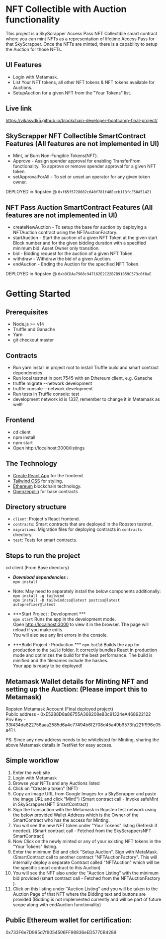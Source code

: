 

# NFT Collectible with Auction functionality

This project is a SkyScrapper Access Pass NFT Collectible smart contract where you can mint NFTs as a representation of lifetime Access Pass for that SkyScrapper. Once the NFTs are minted, there is a capability to setup the Auction for those NFTs.

## UI Features
- Login with Metamask.
- List Your NFT tokens, all other NFT tokens & NFT tokens available for Auctions.
- SetupAuction for a given NFT from the "Your Tokens" list.

## Live link
https://vikasvdk5.github.io/blockchain-developer-bootcamp-final-project/


## SkyScrapper NFT Collectible SmartContract Features (All features are not implemented in UI)
- Mint, or Burn Non-Fungible Tokens(NFT).
- Approve - Assign spender approval for enabling TransferFrom functionality. To approve or remove spender approval for a given NFT token.
- setApprovalForAll - To set or unset an operator for any given token owner.

DEPLOYED in Ropsten @ `0xf65f5728082c640f781f48Eecb113fcF58A51421` 

## NFT Pass Auction SmartContract Features (All features are not implemented in UI)
- createNewAuction - To setup the base for auction by deploying a NFTAuction contract using the NFTAuctionFactory.
- startAuction - Start the auction of a given NFT Token at the given start Block number and for the given bidding duration with a specified minimum bid. Asset Owner only transition.
- bid - Bidding request for the auction of a given NFT Token.
- withdraw - Withdraw the bid of a given Auction.
- endAuction - Ending the Auction for the specified NFT Token.

DEPLOYED in Ropsten @ `0xb3CDAe7968c947162E2C22B7B91859C573c0f8aE` 

# Getting Started

## Prerequisites
 - Node.js >= v14
 - Truffle and Ganache
 - Yarn
 - git checkout master

## Contracts
  - Run yarn install in project root to install Truffle build and smart contract dependencies
  - Run local testnet in port 7545 with an Ethereum client, e.g. Ganache
  - truffle migrate --network development
  - truffle console --network development
  - Run tests in Truffle console: test
  - development network id is 1337, remember to change it in Metamask as well!

## Frontend
  - cd client
  - npm install
  - npm start
  - Open http://localhost:3000/listings


## The Technology

- [Create React App](https://github.com/facebook/create-react-app) for the frontend.
- [Tailwind CSS](https://tailwindcss.com) for styling.
- [Ethereum](https://ethereum.org/en/) blockchain technology.
- [Openzepplin](https://openzeppelin.com/) for base contracts 


## Directory structure

- `client`: Project's React frontend.
- `contracts`: Smart contracts that are deployed in the Ropsten testnet.
- `migrations`: Migration files for deploying contracts in `contracts` directory.
- `test`: Tests for smart contracts.

## Steps to run the project

cd client (From Base directory)
- ***Download dependencies :*** \
`npm install`

- Note: May need to separately install the below components additionally: \
  `npm install -g tailwind` \
  `npm install -D tailwindcss@latest postcss@latest autoprefixer@latest`

- ***Start Project : Development *** \
`npm start` Runs the app in the development mode.\
Open [http://localhost:3000](http://localhost:3000) to view it in the browser. The page will reload if you make edits.\
 You will also see any lint errors in the console.


- ***Build Project : Production *** 
`npm build`
Builds the app for production to the `build` folder.
It correctly bundles React in production mode and optimizes the build for the best performance. The build is minified and the filenames include the hashes.\
Your app is ready to be deployed!


## Metamask Wallet details for Minting NFT and setting up the Auction: (Please import this to Metamask)
Ropsten Metamask Account (Final deployed project) \
Public address - 0xE5288D8a86755A368208e83c91324eA468922122 \
Priv Key - 33f434da822756aaa2585d6a4e77494b6f2708d45a49b9573fa221f996e05a41 \

PS: Since any new address needs to be whitelisted for Minting, sharing the above Metamask details in TestNet for easy access. 
## Simple workflow

1. Enter the web site
2. Login with Metamask
3. Browse your NFTs and any Auctions listed
4. Click on "Create a token" (NFT)
5. Copy an image URL from Google Images for a SkyScrapper and paste the image URL and click "Mint!") (Smart contract call - Invoke safeMint in SkyScrappersNFT SmartContract)
6. Sign the transaction with the Metamask in Ropsten test network using the below provided Wallet Address which is the Owner of the SmartContract who has the access for Minting.
7. You will see the new NFT token under "Your Tokens" listing (Refresh if needed). (Smart contract call - Fetched from the SkyScrappersNFT SmartContract)
8. Now Click on the newly minted or any of your existing NFT tokens in the "Your Tokens" listing.
9. Enter the minimum Bid and click "Setup Auction". Sign with MetaMask. (SmartContract call to another contract "NFTAuctionFactory". This will internally deploy a separate Contract called "NFTAuction" which will be the specific smart contract to this Auction) 
10. You will see the NFT also under the "Auction Listing" with the minimum bid provided (smart contract call - Fetched from the NFTAuctionFactory ).
11. Click on this listing under "Auction Listing" and you will be taken to the Auction Page of that NFT where the Bidding text and buttons are provided (Bidding is not implemented currently and will be part of future scope along with endAuction functionality)



## Public Ethereum wallet for certification:
0x733F6e7D995d7f9054506FF98836eED5770B4289


